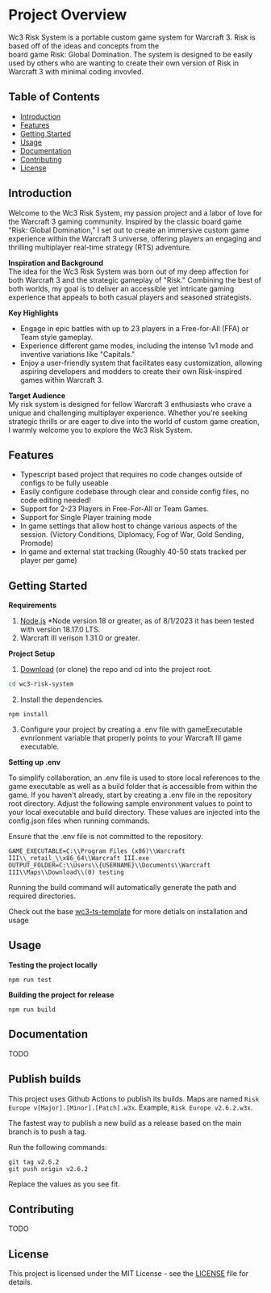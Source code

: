 # Project Overview

Wc3 Risk System is a portable custom game system for Warcraft 3. Risk is based off of the ideas and concepts from the<br> board game Risk: Global Domination.
The system is designed to be easily used by others who are wanting to create their own version of Risk in Warcraft 3 with minimal coding invovled.

## Table of Contents

- [Introduction](#introduction)
- [Features](#features)
- [Getting Started](#getting-started)
- [Usage](#usage)
- [Documentation](#documentation)
- [Contributing](#contributing)
- [License](#license)

## Introduction

Welcome to the Wc3 Risk System, my passion project and a labor of love for the Warcraft 3 gaming community. Inspired by the classic board game "Risk: Global Domination," I set out to create an immersive custom game experience within the Warcraft 3 universe, offering players an engaging and thrilling multiplayer real-time strategy (RTS) adventure.

**Inspiration and Background**<br>
The idea for the Wc3 Risk System was born out of my deep affection for both Warcraft 3 and the strategic gameplay of "Risk." Combining the best of both worlds, my goal is to deliver an accessible yet intricate gaming experience that appeals to both casual players and seasoned strategists.

**Key Highlights**

- Engage in epic battles with up to 23 players in a Free-for-All (FFA) or Team style gameplay.
- Experience different game modes, including the intense 1v1 mode and inventive variations like "Capitals."
- Enjoy a user-friendly system that facilitates easy customization, allowing aspiring developers and modders to create their own Risk-inspired games within Warcraft 3.

**Target Audience**<br>
My risk system is designed for fellow Warcraft 3 enthusiasts who crave a unique and challenging multiplayer experience. Whether you're seeking strategic thrills or are eager to dive into the world of custom game creation, I warmly welcome you to explore the Wc3 Risk System.

## Features

- Typescript based project that requires no code changes outside of configs to be fully useable
- Easily configure codebase through clear and conside config files, no code editing needed!
- Support for 2-23 Players in Free-For-All or Team Games.
- Support for Single Player training mode
- In game settings that allow host to change various aspects of the session. (Victory Conditions, Diplomacy, Fog of War, Gold Sending, Promode)
- In game and external stat tracking (Roughly 40-50 stats tracked per player per game)

## Getting Started

**Requirements**

1. [Node.js](https://nodejs.org/) \*Node version 18 or greater, as of 8/1/2023 it has been tested with version 18.17.0 LTS.
2. Warcraft III verison 1.31.0 or greater.

**Project Setup**

1. [Download](https://github.com/dtchitt/wc3-risk-system/archive/refs/heads/main.zip) (or clone) the repo and cd into the project root.

```bash
cd wc3-risk-system
```

2. Install the dependencies.

```
npm install
```

3. Configure your project by creating a .env file with gameExecutable evnrionment variable that properly points to your Warcraft III game executable.<br>

**Setting up .env**

To simplify collaboration, an .env file is used to store local references to the game executable as well as a build folder that is accessible from within the game. If you haven't already, start by creating a .env file in the repository root directory. Adjust the following sample environment values to point to your local executable and build directory. These values are injected into the config.json files when running commands.

Ensure that the .env file is not committed to the repository.

```
GAME_EXECUTABLE=C:\\Program Files (x86)\\Warcraft III\\_retail_\\x86_64\\Warcraft III.exe
OUTPUT_FOLDER=C:\\Users\\{USERNAME}\\Documents\\Warcraft III\\Maps\\Download\\(0) testing
```

Running the build command will automatically generate the path and required directories.

Check out the base [wc3-ts-template](https://cipherxof.github.io/w3ts/docs/getting-started) for more detials on installation and usage

## Usage

**Testing the project locally**

```
npm run test
```

**Building the project for release**

```
npm run build
```

## Documentation

TODO

## Publish builds

This project uses Github Actions to publish its builds. Maps are named `Risk Europe v[Major].[Minor].[Patch].w3x`. Example, `Risk Europe v2.6.2.w3x`.

The fastest way to publish a new build as a release based on the main branch is to push a tag.

Run the following commands:

```
git tag v2.6.2
git push origin v2.6.2
```

Replace the values as you see fit.

## Contributing

TODO

## License

This project is licensed under the MIT License - see the [LICENSE](LICENSE) file for details.

